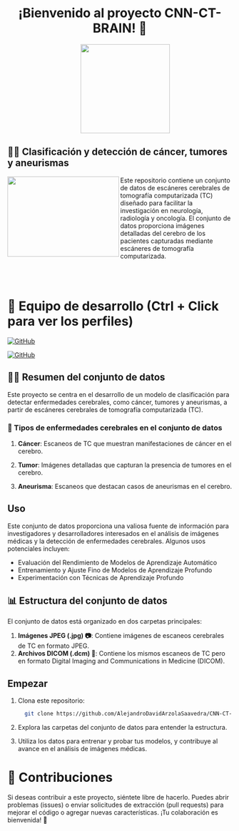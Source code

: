 <h1 align="center">¡Bienvenido al proyecto CNN-CT-BRAIN! 🧠</h1>

<ul align="center">		
  <a href="https://www.kaggle.com/datasets/trainingdatapro/computed-tomography-ct-of-the-brain" target="_blank">
    <img width="200px"  src="https://github.com/AlejandroDavidArzolaSaavedra/CNN-CT-BRAIN/assets/90756437/0bed01b8-49fc-40de-bbfa-982a38e50ea1">
  </a>
</ul>

## 👩‍🔬 Clasificación y detección de cáncer, tumores y aneurismas

<img align="left" width="250" height="180" src="https://i.imgur.com/RsmO2hP.gif?raw=true"></a>
Este repositorio contiene un conjunto de datos de escáneres cerebrales de tomografía computarizada (TC) diseñado para facilitar la investigación en neurología, radiología y oncología. El conjunto de datos proporciona imágenes detalladas del cerebro de los pacientes capturadas mediante escáneres de tomografía computarizada.

<br><br>

# 👥 Equipo de desarrollo (Ctrl + Click para ver los perfiles)

[![GitHub](https://img.shields.io/badge/GitHub-Andrea%20Santana%20Lopez-purple?style=flat-square&logo=github)](https://github.com/AndreaSantalos)

[![GitHub](https://img.shields.io/badge/GitHub-Alejandro%20David%20Arzola%20Saavedra-blue?style=flat-square&logo=github)](https://github.com/AlejandroDavidArzolaSaavedra)

## 🕵🏻 Resumen del conjunto de datos
<p color="blue">
Este proyecto se centra en el desarrollo de un modelo de clasificación para detectar enfermedades cerebrales, como cáncer, tumores y aneurismas, a partir de escáneres cerebrales de tomografía computarizada (TC).
</p>

### 💉 Tipos de enfermedades cerebrales en el conjunto de datos

1. **Cáncer**: Escaneos de TC que muestran manifestaciones de cáncer en el cerebro.

2. **Tumor**: Imágenes detalladas que capturan la presencia de tumores en el cerebro.

3. **Aneurisma**: Escaneos que destacan casos de aneurismas en el cerebro.

## Uso

Este conjunto de datos proporciona una valiosa fuente de información para investigadores y desarrolladores interesados en el análisis de imágenes médicas y la detección de enfermedades cerebrales. Algunos usos potenciales incluyen:

- Evaluación del Rendimiento de Modelos de Aprendizaje Automático
- Entrenamiento y Ajuste Fino de Modelos de Aprendizaje Profundo
- Experimentación con Técnicas de Aprendizaje Profundo

 

## 📊 Estructura del conjunto de datos

El conjunto de datos está organizado en dos carpetas principales:

1. **Imágenes JPEG (.jpg) 📷**: Contiene imágenes de escaneos cerebrales de TC en formato JPEG.
2. **Archivos DICOM (.dcm) 📁**: Contiene los mismos escaneos de TC pero en formato Digital Imaging and Communications in Medicine (DICOM).

## Empezar

1. Clona este repositorio:

   ```bash
     git clone https://github.com/AlejandroDavidArzolaSaavedra/CNN-CT-BRAIN.git
   ```

2. Explora las carpetas del conjunto de datos para entender la estructura.

3. Utiliza los datos para entrenar y probar tus modelos, y contribuye al avance en el análisis de imágenes médicas.

# 🤝 Contribuciones

Si deseas contribuir a este proyecto, siéntete libre de hacerlo. Puedes abrir problemas (issues) o enviar solicitudes de extracción (pull requests) para mejorar el código o agregar nuevas características. ¡Tu colaboración es bienvenida! 🚀
